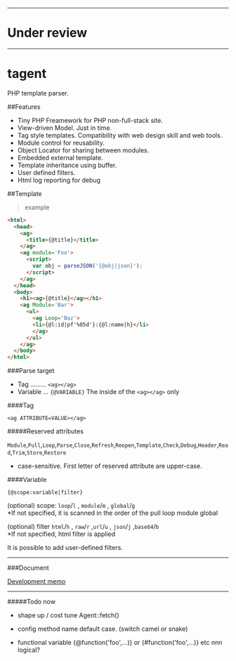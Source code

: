 -------------
# **Under review**

-------------

# tagent

PHP template parser.  

##Features

* Tiny PHP Freamework for PHP non-full-stack site.
* View-driven Model. Just in time.
* Tag style templates. Compatibility with web design skill and web tools.
* Module control for reusability.
* Object Locator for sharing between modules.
* Embedded external template.  
* Template inheritance using buffer.
* User defined filters.  
* Html log reporting for debug  

##Template  

> example  

```html
<html>
  <head>
    <ag>
      <title>{@title}</title>
    </ag>
    <ag module='Foo'>
      <script>
        var obj = parseJSON('{@obj|json}');
      </script>
    </ag>
  </head>
  <body>
    <h1><ag>{@title}</ag></h1>
    <ag Module='Bar'>
      <ul>
        <ag Loop='Baz'>
        <li>{@l:id|pf'%05d'}:{@l:name|h}</li>
        </ag>
      </ul>
    </ag>
  </body>
</html>
```

###Parse target

* Tag ......... `<ag></ag>`  
* Variable ... `{@VARIABLE}`  The inside of the `<ag></ag>` only

####Tag

```text
<ag ATTRIBUTE=VALUE></ag>
```

#####Reserved attributes

`Module`,`Pull`,`Loop`,`Parse`,`Close`,`Refresh`,`Reopen`,`Template`,`Check`,`Debug`,`Header`,`Read`,`Trim`,`Store`,`Restore`  
* case-sensitive.  First letter of reserved attribute are upper-case.  


####Variable

```text
{@scope:variable|filter}
```

(optional) scope:  `loop`/`l` , `module`/`m` , `global`/`g`  
*If not specified, it is scanned in the order of the pull loop module global

(optional) filter `html`/`h` , `raw`/`r` ,`url`/`u` , `json`/`j` ,`base64`/`b`  
*If not specified, html filter is applied

It is possible to add user-defined filters.  

- - - - - - -
###Document

[Development memo](docs/Document.md)

- - - - - - -

#####Todo now

* shape up / cost tune Agent::fetch()

* config method name default case. (switch camel or snake)  

* functional variable   {@function('foo',...)} or {#function('foo',...)} etc  nnn logical?

